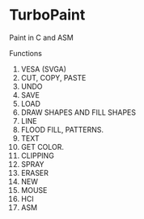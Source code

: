 # TurboPaint
Paint in C and ASM

Functions
1. VESA (SVGA)
2. CUT, COPY, PASTE
3. UNDO
4. SAVE
5. LOAD
6. DRAW SHAPES AND FILL SHAPES
7. LINE
8. FLOOD FILL, PATTERNS.
9. TEXT
10. GET COLOR.
11. CLIPPING
12. SPRAY
13. ERASER
14. NEW
15. MOUSE
16. HCI
17. ASM
